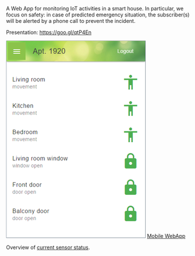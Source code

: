 A Web App for monitoring IoT activities in a smart house. In particular, we focus on safety: in case of predicted emergency situation, the subscriber(s) will be alerted by a phone call to prevent the incident.

Presentation: https://goo.gl/qtP4En

![preview](https://github.com/kosiakk/digital-apartment/blob/master/Preview.png)
[Mobile WebApp](http://internal.delta-js.ch:9090)

Overview of [current sensor status](http://internal.delta-js.ch:9090/backend).

